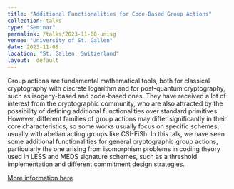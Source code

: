 ```yaml
---
title: "Additional Functionalities for Code-Based Group Actions"
collection: talks
type: "Seminar"
permalink: /talks/2023-11-08-unisg
venue: "University of St. Gallen"
date: 2023-11-08
location: "St. Gallen, Switzerland"
layout:  default
---
```


Group actions are fundamental mathematical tools, both for classical cryptography with discrete logarithm and for post-quantum cryptography, such as isogeny-based and code-based ones. They have received a lot of interest from the cryptographic community, who are also attracted by the possibility of defining additional functionalities over standard primitives. However, different families of group actions may differ significantly in their core characteristics, so some works usually focus on specific schemes, usually with abelian acting groups like CSI-FiSh. In this talk, we have seen some additional functionalities for general cryptographic group actions, particularly the one arising from isomorphism problems in coding theory used in LESS and MEDS signature schemes, such as a threshold implementation and different commitment design strategies.

[More information here](https://www.math.uzh.ch/ve-mfs-sem-vor0?key1=0&key2=1625&key3=5371)
